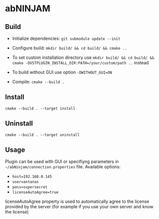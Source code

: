 # abNINJAM

## Build
- Initialize dependencies:
`git submodule update --init`
- Configure build:
`mkdir build/ && cd build/ && cmake ..`  
- To set custom installation directory use `mkdir build/ && cd build/ && cmake -DVSTPLUGIN_INSTALL_DIR:PATH=/your/custom/path ..` instead
- To build without GUI use option `-DWITHOUT_GUI=ON`


- Compile:
`cmake --build .`

## Install
`cmake --build . --target install`

## Uninstall
`cmake --build . --target uninstall`

## Usage
Plugin can be used with GUI or specifiyng parameters in `~/abNinjam/connection.properties` file. Available options: 
- `host=192.168.0.145`
- `user=antanas`
- `pass=supersecret`
- `licenseAutoAgree=true`

licenseAutoAgree property is used to automatically agree to the license provided by the server (for example if you use your own server and know the license)
